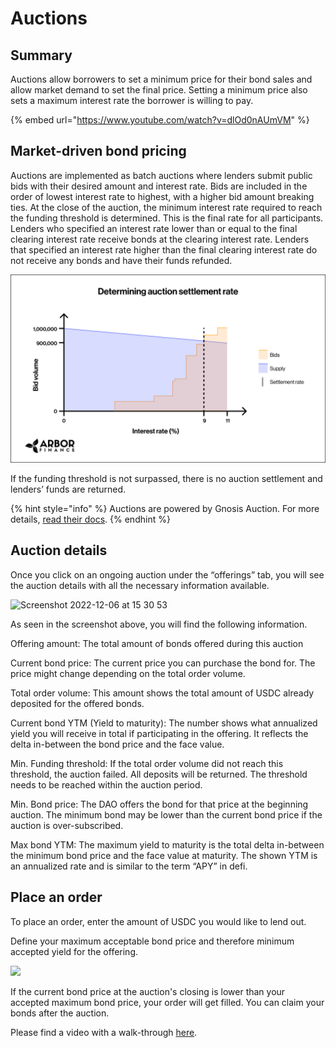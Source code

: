 # Auctions

## Summary

Auctions allow borrowers to set a minimum price for their bond sales and allow market demand to set the final price. Setting a minimum price also sets a maximum interest rate the borrower is willing to pay.

{% embed url="https://www.youtube.com/watch?v=dlOd0nAUmVM" %}

## Market-driven bond pricing

Auctions are implemented as batch auctions where lenders submit public bids with their desired amount and interest rate. Bids are included in the order of lowest interest rate to highest, with a higher bid amount breaking ties. At the close of the auction, the minimum interest rate required to reach the funding threshold is determined. This is the final rate for all participants. Lenders who specified an interest rate lower than or equal to the final clearing interest rate receive bonds at the clearing interest rate. Lenders that specified an interest rate higher than the final clearing interest rate do not receive any bonds and have their funds refunded.

![](<../../.gitbook/assets/image (44).png>)

If the funding threshold is not surpassed, there is no auction settlement and lenders’ funds are returned.

{% hint style="info" %}
Auctions are powered by Gnosis Auction. For more details, [read their docs](https://gnosis-auction.eth.link/#/docs#topAnchor).
{% endhint %}

## Auction details

Once you click on an ongoing auction under the “offerings” tab, you will see the auction details with all the necessary information available.

![Screenshot 2022-12-06 at 15 30 53](https://user-images.githubusercontent.com/112566599/205860129-23223a61-903f-4dd0-a641-ed7906989fc5.png)

As seen in the screenshot above, you will find the following information.

Offering amount: The total amount of bonds offered during this auction

Current bond price: The current price you can purchase the bond for. The price might change depending on the total order volume.

Total order volume: This amount shows the total amount of USDC already deposited for the offered bonds.

Current bond YTM (Yield to maturity): The number shows what annualized yield you will receive in total if participating in the offering. It reflects the delta in-between the bond price and the face value.

Min. Funding threshold: If the total order volume did not reach this threshold, the auction failed. All deposits will be returned. The threshold needs to be reached within the auction period.

Min. Bond price: The DAO offers the bond for that price at the beginning auction. The minimum bond may be lower than the current bond price if the auction is over-subscribed.

Max bond YTM: The maximum yield to maturity is the total delta in-between the minimum bond price and the face value at maturity. The shown YTM is an annualized rate and is similar to the term “APY” in defi.

## Place an order

To place an order, enter the amount of USDC you would like to lend out.

Define your maximum acceptable bond price and therefore minimum accepted yield for the offering.

![](https://user-images.githubusercontent.com/112566599/205862297-64cf00b6-8c42-4c46-b562-202791b5e915.jpeg)

If the current bond price at the auction's closing is lower than your accepted maximum bond price, your order will get filled. You can claim your bonds after the auction.

Please find a video with a walk-through [here](https://youtu.be/dlOd0nAUmVM).&#x20;

